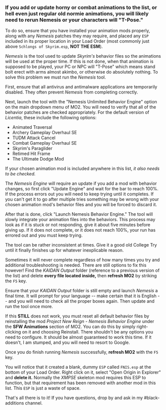 ### If you add or update horny or combat animations to the list, or hell even just regular old normie animations, you will likely need to rerun Nemesis or your characters will "T-Pose."

To do so, ensure that you have installed your animation mods properly, along with any _Nemesis_ patches they may require, and placed any `ESP` included in its proper location in your Load Order (most commonly just above `Schlongs of Skyrim.esp`, **NOT THE ESM**).

_Nemesis_ is the tool used to update _Skyrim's_ behavior files so the animations will be used at the proper time. If this is not done, when that animation is supposed to be played, your PC or NPC will "T-Pose" which means stand bolt erect with arms almost akimbo, or otherwise do absolutely nothing. To solve this problem we must run the _Nemesis_ tool.

First, ensure that all antivirus and antimalware applications are temporarily disabled. They often prevent _Nemesis_ from completing correctly.

Next, launch the tool with the "Nemesis Unlimited Behavior Engine" option on the main dropdown menu of MO2. You will need to verify that all of the behavior patches are checked appropriately. For the default version of _Licentia_, these include the following options:

- Animated Traversal
- Archery Gameplay Overhaul SE
- TUDM Attack Cancel
- Combat Gameplay Overhaul SE
- Skyrim's Paraglider
- Retimed Hit Frame
- The Ultimate Dodge Mod

If your chosen animation mod is included anywhere in this list, _it also needs to be checked._

The _Nemesis Engine_ will require an update if you add a mod with behavior changes, so first click "Update Engine" and wait for the bar to reach 100%. If the process errors out you will need to keep trying until it completes. If you can't get it to go after multiple tries something may be wrong with your chosen animation mod's behavior files and you will be forced to discard it.

After that is done, click "Launch Nemesis Behavior Engine." The tool will slowly integrate your animation files into the behaviors. This process may look as if it is stuck or not responding, give it about five minutes before giving up. If it does not complete, or it does not reach 100%, your run has errored out and you must keep trying.

The tool can be rather inconsistent at times. Give it a good old College Try until it finally finishes up for whatever inexplicable reason. 

Sometimes it will never complete regardless of how many times you try and additional troubleshooting is needed. There are still options to fix this however! Find the _KAIDAN Output_ folder (reference to a previous version of the list) and delete **every file located inside,** then **refresh MO2** by striking the `F5` key. 

Ensure that your _KAIDAN Output_ folder is still empty and launch _Nemesis_ a final time. It will prompt for your language -- make certain that it is English -- and you will need to check all the proper boxes again. Then update and run the tool once more. 

If this **STILL** does not work, you must reset all default behavior files by reinstalling the mod _Project New Reign - Nemesis Behavior Engine_ under the **SFW Animations** section of MO2. You can do this by simply right-clicking on it and choosing Reinstall. There shouldn't be any options you need to configure. It should be almost guaranteed to work this time. If it doesn't, I am stumped, and you will need to resort to Google.

Once you do finish running _Nemesis_ successfully, **refresh MO2** with the `F5` key.

You will notice that it created a blank, dummy `ESP` called `FNIS.esp` at the bottom of your Load Order. Right click on it, select "Open Origin in Explorer" and **delete it.** Normally the _XMPSE_ skeleton mod requires this ESP to function, but that requirement has been removed with another mod in this list. This `ESP` is just a waste of space.

That's all there is to it! If you have questions, drop by and ask in my #black-additions channel.
